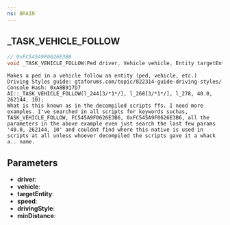 ```yaml
---
ns: BRAIN
---
```

## _TASK_VEHICLE_FOLLOW

```c
// 0xFC545A9F0626E3B6
void _TASK_VEHICLE_FOLLOW(Ped driver, Vehicle vehicle, Entity targetEntity, float speed, int drivingStyle, int minDistance);
```

```
Makes a ped in a vehicle follow an entity (ped, vehicle, etc.)  
Driving Styles guide: gtaforums.com/topic/822314-guide-driving-styles/  
Console Hash: 0xA8B917D7  
AI::_TASK_VEHICLE_FOLLOW(l_244[3/*1*/], l_268[3/*1*/], l_278, 40.0, 262144, 10);  
What is this known as in the decompiled scripts ffs. I need more examples. I've searched in all scripts for keywords suchas,  
TASK_VEHICLE_FOLLOW, FC545A9F0626E3B6, 0xFC545A9F0626E3B6, all the parameters in the above example even just search the last few params '40.0, 262144, 10' and couldnt find where this native is used in scripts at all unless whoever decompiled the scripts gave it a whack a.. name.  
```

## Parameters
* **driver**: 
* **vehicle**: 
* **targetEntity**: 
* **speed**: 
* **drivingStyle**: 
* **minDistance**: 

